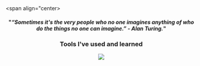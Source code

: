 ##
<!-- Whoah! You have just found an amazing easter egg -- congrats!  -->
<span align="center>
  <span>
    <h4 align="center">"<em>“Sometimes it's the very people who no one imagines anything of who do the things no one can imagine.” - Alan Turing.</em>"
      <span align="center"></span>
    </h4>
  </span>
  <h3 align="center">Tools I've used and learned</h3>
  <div align="center">
    <!-- https://skillicons.dev/ -->
    <img src="https://skillicons.dev/icons?i=linux,bash,aws,docker,cloudflare,py,rust,ts,js,nodejs,npm,neovim,git,jenkins,postman,tailwind,photoshop,postgres,discordjs,&perline=6" />
  </div>
  
  ##
  
</span>
